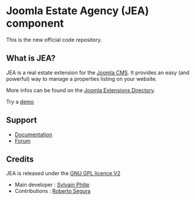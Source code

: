 # Joomla Estate Agency (JEA) component

This is the new official code repository.

## What is JEA?

JEA is a real estate extension for the [Joomla CMS](http://www.joomla.org). It provides an easy (and powerful) way to manage a properties listing on your website.

More infos can be found on the [Joomla Extensions Directory](http://extensions.joomla.org/extensions/vertical-markets/real-estate/6755).

Try a [demo](http://demo.sphilip.com/jea/)

## Support

- [Documentation](http://joomlacode.org/gf/project/jea/wiki/)
- [Forum](http://joomlacode.org/gf/project/jea/forum/)

## Credits

JEA is released under the [GNU GPL licence V2](http://www.gnu.org/licenses/gpl-2.0.html)

- Main developer : [Sylvain Philip](http://www.sphilip.com/)
- Contributions : [Roberto Segura](https://twitter.com/#!/phproberto)
